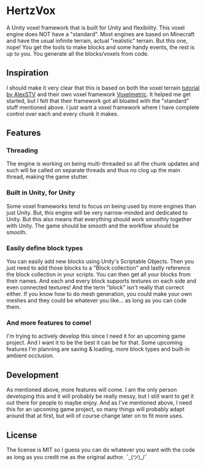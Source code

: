 # HertzVox
A Unity voxel framework that is built for Unity and flexibility. This voxel engine does NOT have a "standard". Most engines are based on Minecraft and have the usual infinite terrain, actual "realistic" terrain. But this one, nope! You get the tools to make blocks and some handy events, the rest is up to you. You generate all the blocks/voxels from code.

## Inspiration
I should make it very clear that this is based on both the voxel terrain [tutorial by AlexSTV](http://alexstv.com/index.php/voxelmetric) and their own voxel framework [Voxelmetric](https://github.com/Voxelmetric/Voxelmetric1). It helped me get started, but I felt that their framework got all bloated with the "standard" stuff mentioned above. I just want a voxel framework where I have complete control over each and every chunk it makes.

## Features
### Threading
The engine is working on being multi-threaded so all the chunk updates and such will be called on separate threads and thus no clog up the main thread, making the game stutter.
### Built in Unity, for Unity
Some voxel frameworks tend to focus on being used by more engines than just Unity. But, this engine will be very narrow-minded and dedicated to Unity. But this also means that everything should work smoothly together with Unity. The game should be smooth and the workflow should be smooth.
### Easily define block types
You can easily add new blocks using Unity's Scriptable Objects. Then you just need to add those blocks to a "Block collection" and lastly reference the block collection in your scripts. You can then get all your blocks from their names. And each and every block supports textures on each side and even connected textures! And the term "block" isn't really that correct either. If you know how to do mesh generation, you could make your own meshes and they could be whatever you like... as long as you can code them.
### And more features to come!
I'm trying to actively develop this since I need it for an upcoming game project. And I want it to be the best it can be for that. Some upcoming features I'm planning are saving & loading, more block types and built-in ambient occlusion.

## Development
As mentioned above, more features will come. I am the only person developing this and it will probably be really messy, but I still want to get it out there for people to maybe enjoy. And as I've mentioned above, I need this for an upcoming game project, so many things will probably adapt around that at first, but will of course change later on to fit more uses.

## License
The license is MIT so I guess you can do whatever you want with the code as long as you credit me as the original author. ¯\_(ツ)_/¯
